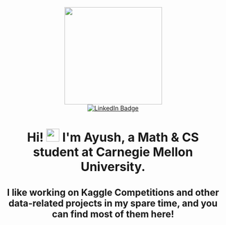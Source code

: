 
<div id="header" align="center">
  <img src="https://media.giphy.com/media/qgQUggAC3Pfv687qPC/giphy.gif" width="225"/>
</div>

<div id="badges" align="center">
  <a href="https://www.linkedin.com/in/ayush-mediratta/">
    <img src="https://img.shields.io/badge/LinkedIn-blue?style=for-the-badge&logo=linkedin&logoColor=white" alt="LinkedIn Badge"/>
  </a>
</div>

<h1 align="center">
  Hi!
  <img src="https://media.giphy.com/media/hvRJCLFzcasrR4ia7z/giphy.gif" width="30px"/>
  I'm Ayush, a Math & CS student at Carnegie Mellon University. 
</h1>

<h2 align="center">
  I like working on Kaggle Competitions and other data-related projects in my spare time, and you can find most of them here!
</h2>

<div id="header" align="center">
  <img src="https://komarev.com/ghpvc/?username=AyushMed&style=flat-square&color=blue" alt=""/>
</div.


<!--
**AyushMed/AyushMed** is a ✨ _special_ ✨ repository because its `README.md` (this file) appears on your GitHub profile.

Here are some ideas to get you started:

- 🔭 I’m currently working on ...
- 🌱 I’m currently learning ...
- 👯 I’m looking to collaborate on ...
- 🤔 I’m looking for help with ...
- 💬 Ask me about ...
- 📫 How to reach me: ...
- 😄 Pronouns: ...
- ⚡ Fun fact: ...
-->
